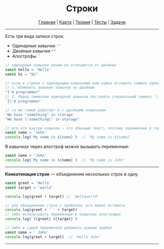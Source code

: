 <div align="center">

# Строки

[Главная](https://github.com/dollaween/junior-roadmap/)
|
[Карта](/roadmap/README.md)
|
[Теория](/theory/README.md)
|
[Тесты](/tests/README.md)
|
[Задачи](/tasks/README.md)

</div>

---

Есть три вида записи строк:
* Одинарные кавычки `''`
* Двойные кавычки `""`
* Апострофы ``

```js
// одинарные кавычки ничем не отличаются от двойных
const hello = 'Hello'
const hi = "Hi"

// если в строке с одинарными кавычками вам нужно вставить символ одинарной кавычки, то есть два пути
// 1. Изменить внешние кавычки на двойные
"I'm programmer"
// 2. Перед символом одинарной кавычки поставить специальный символ `\`
'I\'m programmer'

// то же самое работает и с двойными кавычками
'We have "something" in storage'
"We have \"something\" in storage"

// все что внутри кавычек — это обычный текст, поэтому переменные в таких строках вызваны не будут
const name = 'John'
console.log('My name is ${name}')  // 'My name is ${name}'
```

В кавычках через апостроф можно вызывать переменные:
```js
const name = 'John'
console.log(`My name is ${name}`)  // 'My name is John'
```

---

**Конкатенация строк** — объединение нескольких строк в одну.

```js
const greet = 'Hello'
const target = 'world'

console.log(greet + target) // 'Helloworld'

// для объединения строк с пробелом, его можно вставить
console.log(greet + ' ' + target)
// либо использовать переменные в кавычках-апострофах
console.log(`${greet} ${target}`)

// либо в самой переменной добавить нужный пробел
const name = ' John'
console.log(greet + target)  // 'Hello John'
```

---

